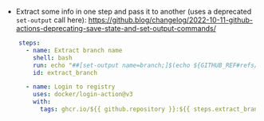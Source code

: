 
- Extract some info in one step and pass it to another (uses a deprecated `set-output` call here):
https://github.blog/changelog/2022-10-11-github-actions-deprecating-save-state-and-set-output-commands/
```yaml
    steps:
      - name: Extract branch name
        shell: bash
        run: echo "##[set-output name=branch;]$(echo ${GITHUB_REF#refs/heads/})"
        id: extract_branch

      - name: Login to registry
        uses: docker/login-action@v3
        with:
          tags: ghcr.io/${{ github.repository }}:${{ steps.extract_branch.outputs.branch }}
```
